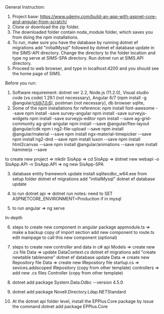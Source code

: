 General Instruction:

1. Project base: https://www.udemy.com/build-an-app-with-aspnet-core-and-angular-from-scratch/
2. Clone or download the zip folder.
3. The downloaded folder contain node_module folder, which saves you from doing the npm installations.
4. To run, make sure you have the database by running dotnet ef migrations add "initialMysql" followed by dotnet ef database update in
   the SIMS-API directory. Change the directory to the folder location and type ng serve at SIMS-SPA directory.
   Run dotnet run at SIMS.API directory.
5. Proceed to web browser, and type in localhost:4200 and you should see the home page of SIMS. 

Before you run:

1. Software requirement: dotnet ver 2.2, Node.js (11.2.0), Visual studio code (vs code) 1.29.1 (not necesssary), 
   Angular 6/7 (npm install -g @angular/cli@7.0.6), postman (not necessary), db browser sqlite, 
2. Some of the npm installations for reference: 
   npm install font-awesome --save
   npm install -save survey-angular
   npm install -save surveyjs-widgets
   npm install -save surveyjs-editor
   npm install --save ag-grid-community ag-grid-angular
   npm install --save @angular/flex-layout @angular/cdk
   npm i ng2-file-upload --save
   npm install @angular/material --save
   npm install ngx-material-timepicker --save
   npm install ng2-dnd --save
   npm install luxon --save
   npm install html2canvas --save
   npm install @angular/animations --save
   npm install hammerjs --save

to create new project
=> mkdir SisApp
=> cd SisApp
=> dotnet new webapi -o SisApp.API -n SisApp.API
=> ng new SisApp-SPA

3. database entity framework update
   install sqliteodbc_w64.exe from setup folder
   dotnet ef migrations add "initialMysql"
   dotnet ef database update

4. to run dotnet api => dotnet run
    notes: need to SET ASPNETCORE_ENVIRONMENT=Production if in mysql 

5. to run angular => ng serve 

In-depth

6. steps to create new component in angular package
   appmodule.ts => make a backup copy of import section
   add new component to route.ts
   edit mainpage to call this new component (optional)

7. steps to create new controller and data in c# api
   Models => create new .cs file
   Data   => update DataContext.cs
   dotnet ef migrations add "create newtable tablename"
   dotnet ef database update
   Data => create new <tablename>Repository file
   Data => create new I<tablename>Repository file
   startup.cs => sevices.addscoped I<tablename>Repository (copy from other template)
   controllers => add new .cs files <tablename>Controller  (copy from other template)
   
8. dotnet add package System.Data.Odbc --version 4.5.0

9. dotnet add package Novell.Directory.Ldap.NETStandard

10. At the dotnet api folder level, install the EPPlus.Core package by issue the command
   dotnet add package EPPlus.Core
